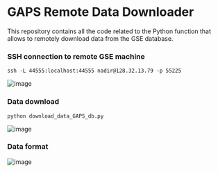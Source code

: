 # GAPS Remote Data Downloader
This repository contains all the code related to the Python function that allows to remotely download data from the GSE database.

### SSH connection to remote GSE machine
`ssh -L 44555:localhost:44555 nadir@128.32.13.79 -p 55225`

![image](https://user-images.githubusercontent.com/36998696/231707102-47356f70-a4fc-48d0-b405-9badaa8f1623.png)

### Data download
`python download_data_GAPS_db.py`

![image](https://user-images.githubusercontent.com/36998696/231707949-f73beff6-ae3b-4496-8c43-9849b49fb0ca.png)


### Data format
![image](https://user-images.githubusercontent.com/36998696/231710480-054d76c4-8dd7-4002-aacb-e371690307d9.png)
